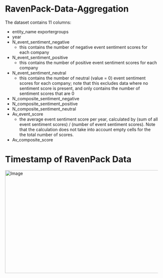 # RavenPack-Data-Aggregation
The dataset contains 11 columns: 
- entity_name	exportergroups
- year
- N_event_sentiment_negative
    - this contains the number of negative event sentiment scores for each company
- N_event_sentiment_positive
  - this contains the number of positive event sentiment scores for each company
- N_event_sentiment_neutral
  - this contains the number of neutral (value = 0) event sentiment scores for each company; note that this excludes data where no sentiment score is present, and only contains the number of sentiment scores that are 0
- N_composite_sentiment_negative
- N_composite_sentiment_positive
- N_composite_sentiment_neutral
- Av_event_score
  - the average event sentiment score per year, calculated by (sum of all event sentiment scores) / (number of event sentiment scores). Note that the calculation does not take into account empty cells for the the total number of scores.
- Av_composite_score

# Timestamp of RavenPack Data
<img width="2658" height="340" alt="Image" src="https://github.com/user-attachments/assets/b227e6a4-3490-4441-9e67-eda73b1ddb51" />
